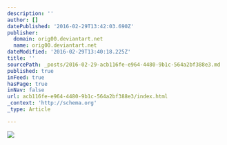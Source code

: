 ```yaml
---
description: ''
author: []
datePublished: '2016-02-29T13:42:03.690Z'
publisher:
  domain: orig00.deviantart.net
  name: orig00.deviantart.net
dateModified: '2016-02-29T13:40:18.225Z'
title: ''
sourcePath: _posts/2016-02-29-acb116fe-e964-4480-9b1c-564a2bf388e3.md
published: true
inFeed: true
hasPage: true
inNav: false
url: acb116fe-e964-4480-9b1c-564a2bf388e3/index.html
_context: 'http://schema.org'
_type: Article

---
```

![](http://orig00.deviantart.net/fab2/f/2006/334/a/2/art_deco__new_york__by_masternoname.jpg)